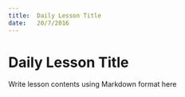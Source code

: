```yaml
---
title:  Daily Lesson Title
date:   20/7/2016
---
```


# Daily Lesson Title

Write lesson contents using Markdown format here